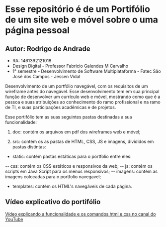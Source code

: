 # Esse repositório é de um Portifólio de um site web e móvel sobre o uma página pessoal

## Autor: Rodrigo de Andrade 
* RA: 1461392121018
* Design Digital - Professor Fabricio Galendes M Carvalho
* 1° semestre - Desenvolvimento de Software Multiplataforma - Fatec São José dos Campos - Jessen Vidal

Desenvolvimento de um portfólio navegável, com os requisitos de um wireframe antes do navegável. Esse desenvolvimento tem em sua principal função de desenvolver um currículo web e móvel, mostrando como que é a pessoa e suas atribuições ao conhecimento do ramo profissional e na ramo de TI, e suas participações acadêmicas e de projetos. 

Esse portifólio tem as suas seguintes pastas destinadas a sua funcionalidade:

1) doc: contém os arquivos em pdf dos wireframes web e móvel;

2) src: contém os as pastas de HTML, CSS, JS e imagens, divididos em pastas distintas:

* static: contém pastas estáticas para o portfolio entre eles:

-- css: contém os CSS estáticos e responsivos da web; 
-- js: contém os scripts em Java Script para os menus responsivos;
-- imagens: contém as imagens colocadas para o portfolio navegavel;

* templates: contém os HTML's navegáveis de cada página.

## Vídeo explicativo do portifólio
[Vídeo explicando a funcionalidade e os comandos html e css no canal do YouTube]()